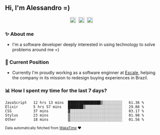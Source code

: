 ## Hi, I'm Alessandro =)

<p align="center">
  <a href="https://www.linkedin.com/in/alessandro-costa-dev/"><img src="https://img.shields.io/badge/-alessandro--costa--dev-%233f7ec6?style=flat-square&logo=Linkedin&logoColor=white" height="20"/></a>&nbsp;&nbsp;<a href="https://medium.com/@alessandro_costa"><img src="https://img.shields.io/badge/-%40alessandro__costa-%20black?style=flat-square&logo=Medium" height="20"/></a>&nbsp;&nbsp;<a href="mailto:alessandro96fc@gmail.com"><img src="https://img.shields.io/badge/-alessandro96fc%40gmail.com-%23c14438?style=flat-square&logo=Gmail&logoColor=white" height="20"/></a>
</p>

### :sparkles: About me

- I'm a software developer deeply interested in using technology to solve problems around me =)

### :office: Current Position 

-  Currently I'm proudly working as a software enginner at [Escale](https://github.com/escaletech), helping the company in its mission to redesign buying experiences in Brazil.

### :bar_chart: How I spent my time for the last 7 days?

<!--START_SECTION:waka-->
```text
JavaScript   12 hrs 13 mins  ███████████████▒░░░░░░░░░   61.36 % 
Elixir       5 hrs 57 mins   ███████▒░░░░░░░░░░░░░░░░░   29.86 % 
CSS          37 mins         ▓░░░░░░░░░░░░░░░░░░░░░░░░   03.17 % 
Stylus       23 mins         ▒░░░░░░░░░░░░░░░░░░░░░░░░   01.98 % 
Other        18 mins         ▒░░░░░░░░░░░░░░░░░░░░░░░░   01.56 % 
```
<!--END_SECTION:waka-->

<sub>Data automatically fetched from [WakaTime](https://wakatime.com/) :heart:</sub>

